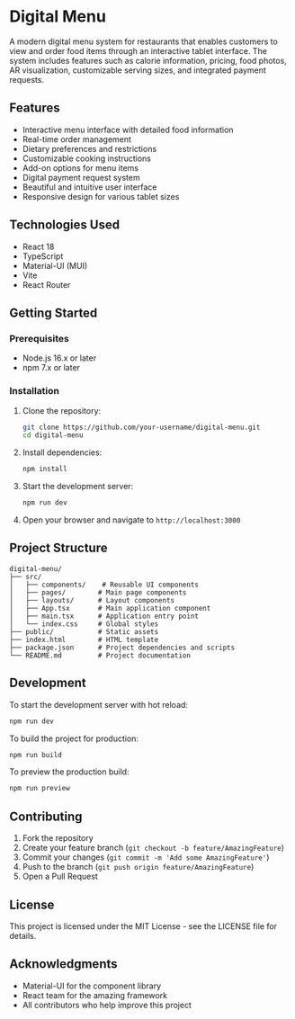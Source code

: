 # Digital Menu

A modern digital menu system for restaurants that enables customers to view and order food items through an interactive tablet interface. The system includes features such as calorie information, pricing, food photos, AR visualization, customizable serving sizes, and integrated payment requests.

## Features

- Interactive menu interface with detailed food information
- Real-time order management
- Dietary preferences and restrictions
- Customizable cooking instructions
- Add-on options for menu items
- Digital payment request system
- Beautiful and intuitive user interface
- Responsive design for various tablet sizes

## Technologies Used

- React 18
- TypeScript
- Material-UI (MUI)
- Vite
- React Router

## Getting Started

### Prerequisites

- Node.js 16.x or later
- npm 7.x or later

### Installation

1. Clone the repository:
   ```bash
   git clone https://github.com/your-username/digital-menu.git
   cd digital-menu
   ```

2. Install dependencies:
   ```bash
   npm install
   ```

3. Start the development server:
   ```bash
   npm run dev
   ```

4. Open your browser and navigate to `http://localhost:3000`

## Project Structure

```
digital-menu/
├── src/
│   ├── components/    # Reusable UI components
│   ├── pages/        # Main page components
│   ├── layouts/      # Layout components
│   ├── App.tsx       # Main application component
│   ├── main.tsx      # Application entry point
│   └── index.css     # Global styles
├── public/           # Static assets
├── index.html        # HTML template
├── package.json      # Project dependencies and scripts
└── README.md         # Project documentation
```

## Development

To start the development server with hot reload:

```bash
npm run dev
```

To build the project for production:

```bash
npm run build
```

To preview the production build:

```bash
npm run preview
```

## Contributing

1. Fork the repository
2. Create your feature branch (`git checkout -b feature/AmazingFeature`)
3. Commit your changes (`git commit -m 'Add some AmazingFeature'`)
4. Push to the branch (`git push origin feature/AmazingFeature`)
5. Open a Pull Request

## License

This project is licensed under the MIT License - see the LICENSE file for details.

## Acknowledgments

- Material-UI for the component library
- React team for the amazing framework
- All contributors who help improve this project 